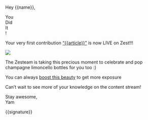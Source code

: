 Hey {{name}},

You \
Did \
It \
!

Your very first contribution [“{{article}}”]({{domain}}) is now LIVE on
Zest!!!

![](https://media.giphy.com/media/W9G8OK82R3dfO/giphy.gif)

The Zesteam is taking this precious moment to celebrate and pop
champagne limoncello bottles for you too :)

You can always [boost this
beauty](https://distilled.zest.is/zester/{{alias}}#boost) to get more
exposure

Can’t wait to see more of your knowledge on the content stream!

Stay awesome, \
Yam

{{signature}}
